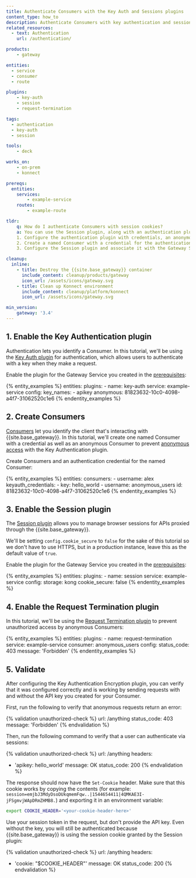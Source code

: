 ```yaml
---
title: Authenticate Consumers with the Key Auth and Sessions plugins
content_type: how_to
description: Authenticate Consumers with key authentication and session cookies.
related_resources:
  - text: Authentication
    url: /authentication/

products:
    - gateway

entities: 
  - service
  - consumer
  - route

plugins:
    - key-auth
    - session
    - request-termination

tags:
  - authentication
  - key-auth
  - session

tools:
    - deck

works_on:
    - on-prem
    - konnect

prereqs:
  entities:
    services:
        - example-service
    routes:
        - example-route

tldr:
    q: How do I authenticate Consumers with session cookies?
    a: You can use the Session plugin, along with an authentication plugin like Key Authentication, to authenticate Consumers with session cookies. In summary, you need to:
    1. Configure the authentication plugin with credentials, an anonymous Consumer, and associate it with a Gateway Service. 
    2. Create a named Consumer with a credential for the authentication plugin, as well as an anonymous Consumer. 
    3. Configure the Session plugin and associate it with the Gateway Service, then configure the Request Termination plugin to prevent anonymous access.

cleanup:
  inline:
    - title: Destroy the {{site.base_gateway}} container
      include_content: cleanup/products/gateway
      icon_url: /assets/icons/gateway.svg
    - title: Clean up Konnect environment
      include_content: cleanup/platform/konnect
      icon_url: /assets/icons/gateway.svg

min_version:
    gateway: '3.4'
---
```


## 1. Enable the Key Authentication plugin

Authentication lets you identify a Consumer. In this tutorial, we'll be using the [Key Auth plugin](/plugins/key-auth/) for authentication, which allows users to authenticate with a key when they make a request.

Enable the plugin for the Gateway Service you created in the [prerequisites](#pre-configured-entities):

<!--vale off-->
{% entity_examples %}
entities:
  plugins:
    - name: key-auth
      service: example-service
      config:
        key_names:
        - apikey
        anonymous: 81823632-10c0-4098-a4f7-31062520c1e6
{% endentity_examples %}
<!--vale on-->

## 2. Create Consumers

[Consumers](/gateway/entities/consumer/) let you identify the client that's interacting with {{site.base_gateway}}. In this tutorial, we'll create one named Consumer with a credential as well as an anonymous Consumer to prevent [anonymous access](/gateway/authentication/#using-multiple-authentication-methods) with the Key Authentication plugin.

Create Consumers and an authentication credential for the named Consumer:

<!--vale off-->
{% entity_examples %}
entities:
  consumers:
    - username: alex
      keyauth_credentials:
        - key: hello_world
    - username: anonymous_users
      id: 81823632-10c0-4098-a4f7-31062520c1e6
{% endentity_examples %}
<!--vale on-->

## 3. Enable the Session plugin

The [Session plugin](/plugins/session/) allows you to manage browser sessions for APIs proxied through the {{site.base_gateway}}.

We'll be setting `config.cookie_secure` to `false` for the sake of this tutorial so we don't have to use HTTPS, but in a production instance, leave this as the default value of `true`.

Enable the plugin for the Gateway Service you created in the [prerequisites](#pre-configured-entities):

<!--vale off-->
{% entity_examples %}
entities:
  plugins:
    - name: session
      service: example-service
      config:
        storage: kong
        cookie_secure: false
{% endentity_examples %}
<!--vale on-->

## 4. Enable the Request Termination plugin

In this tutorial, we'll be using the [Request Termination plugin](/plugins/request-termination/) to prevent unauthorized access by anonymous Consumers: 

<!--vale off-->
{% entity_examples %}
entities:
  plugins:
    - name: request-termination
      service: example-service
      consumer: anonymous_users
      config:
        status_code: 403
        message: 'Forbidden'
{% endentity_examples %}
<!--vale on-->

## 5. Validate

After configuring the Key Authentication Encryption plugin, you can verify that it was configured correctly and is working by sending requests with and without the API key you created for your Consumer.

First, run the following to verify that anonymous requests return an error:

<!--vale off-->
{% validation unauthorized-check %}
url: /anything
status_code: 403
message: 'Forbidden'
{% endvalidation %}
<!--vale on-->

Then, run the following command to verify that a user can authenticate via sessions:

<!--vale off-->
{% validation unauthorized-check %}
url: /anything
headers:
  - 'apikey: hello_world'
message: OK
status_code: 200
{% endvalidation %}
<!--vale on-->

The response should now have the `Set-Cookie` header.
Make sure that this cookie works by copying the contents (for example: `session=emjbJ3MdyDsoDUkqmemFqw..|1544654411|4QMKAE3I-jFSgmvjWApDRmZHMB8.`) and exporting it in an environment variable:

```sh
export COOKIE_HEADER='<your-cookie-header-here>'
```

Use your session token in the request, but don't provide the API key. Even without the key, you will still be authenticated because {{site.base_gateway}} is using the session cookie granted by the Session plugin:
<!--vale off-->
{% validation unauthorized-check %}
url: /anything
headers:
  - 'cookie: "$COOKIE_HEADER"'
message: OK
status_code: 200
{% endvalidation %}
<!--vale on-->


